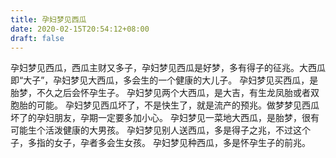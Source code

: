 ```yaml
---
title: 孕妇梦见西瓜
date: 2020-02-15T20:54:12+08:00
draft: false
---
```


孕妇梦见西瓜，西瓜主财又多子，孕妇梦见西瓜是好梦，多有得子的征兆。大西瓜即“大子”，孕妇梦见大西瓜，多会生的一个健康的大儿子。
孕妇梦见买西瓜，是胎梦，不久之后会怀孕生子。
孕妇梦见两个大西瓜，是大吉，有生龙凤胎或者双胞胎的可能。
孕妇梦见西瓜坏了，不是快生了，就是流产的预兆。做梦梦见西瓜坏了的孕妇朋友，孕期一定要多加小心。
孕妇梦见一菜地大西瓜，是胎梦，很有可能生个活泼健康的大男孩。
孕妇梦见别人送西瓜，多是得子之兆，不过这个子，多指的女子，孕者多会生女孩。
孕妇梦见种西瓜，多是怀孕生子的前兆。